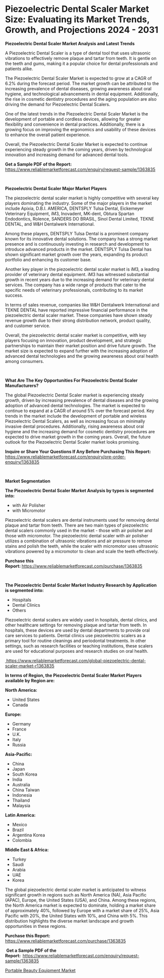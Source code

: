 <p><h1>Piezoelectric Dental Scaler Market Size: Evaluating its Market Trends, Growth, and Projections 2024 - 2031</h1></p><p><strong>Piezoelectric Dental Scaler Market Analysis and Latest Trends</strong></p>
<p><p>A Piezoelectric Dental Scaler is a type of dental tool that uses ultrasonic vibrations to effectively remove plaque and tartar from teeth. It is gentle on the teeth and gums, making it a popular choice for dental professionals and patients alike.</p><p>The Piezoelectric Dental Scaler Market is expected to grow at a CAGR of 6.2% during the forecast period. The market growth can be attributed to the increasing prevalence of dental diseases, growing awareness about oral hygiene, and technological advancements in dental equipment. Additionally, the rise in cosmetic dentistry procedures and the aging population are also driving the demand for Piezoelectric Dental Scalers.</p><p>One of the latest trends in the Piezoelectric Dental Scaler Market is the development of portable and cordless devices, allowing for greater flexibility and convenience in dental practices. Additionally, there is a growing focus on improving the ergonomics and usability of these devices to enhance the overall patient experience.</p><p>Overall, the Piezoelectric Dental Scaler Market is expected to continue experiencing steady growth in the coming years, driven by technological innovation and increasing demand for advanced dental tools.</p></p>
<p><strong>Get a Sample PDF of the Report:&nbsp;</strong> <a href="https://www.reliablemarketforecast.com/enquiry/request-sample/1363835">https://www.reliablemarketforecast.com/enquiry/request-sample/1363835</a></p>
<p>&nbsp;</p>
<p><strong>Piezoelectric Dental Scaler Major Market Players</strong></p>
<p><p>The piezoelectric dental scaler market is highly competitive with several key players dominating the industry. Some of the major players in the market include Apixia, D.B.I. AMERICA, DENTSPLY Tulsa Dental, Eickemeyer Veterinary Equipment, iM3, Inovadent, MK-dent, Obtura Spartan Endodontics, Rolence, SANDERS DO BRASIL, Sinol Dental Limited, TEKNE DENTAL, and W&H Dentalwerk International.</p><p>Among these players, DENTSPLY Tulsa Dental is a prominent company known for its innovative dental solutions. The company has a strong market presence and is continuously investing in research and development to introduce advanced products in the market. DENTSPLY Tulsa Dental has shown significant market growth over the years, expanding its product portfolio and enhancing its customer base.</p><p>Another key player in the piezoelectric dental scaler market is iM3, a leading provider of veterinary dental equipment. iM3 has witnessed substantial growth in recent years due to the increasing demand for veterinary dental services. The company has a wide range of products that cater to the specific needs of veterinary professionals, contributing to its market success.</p><p>In terms of sales revenue, companies like W&H Dentalwerk International and TEKNE DENTAL have reported impressive financial performance in the piezoelectric dental scaler market. These companies have shown steady revenue growth due to their strong distribution network, product quality, and customer service.</p><p>Overall, the piezoelectric dental scaler market is competitive, with key players focusing on innovation, product development, and strategic partnerships to maintain their market position and drive future growth. The market size is expected to expand further with the increasing adoption of advanced dental technologies and the growing awareness about oral health among consumers.</p></p>
<p>&nbsp;</p>
<p><strong>What Are The Key Opportunities For Piezoelectric Dental Scaler Manufacturers?</strong></p>
<p><p>The global Piezoelectric Dental Scaler market is experiencing steady growth, driven by increasing prevalence of dental diseases and the growing adoption of advanced dental technologies. The market is expected to continue to expand at a CAGR of around 5% over the forecast period. Key trends in the market include the development of portable and wireless Piezoelectric Dental Scalers, as well as increasing focus on minimally invasive dental procedures. Additionally, rising awareness about oral hygiene and the increasing demand for cosmetic dentistry procedures are expected to drive market growth in the coming years. Overall, the future outlook for the Piezoelectric Dental Scaler market looks promising.</p></p>
<p><strong>Inquire or Share Your Questions If Any Before Purchasing This Report:</strong> <a href="https://www.reliablemarketforecast.com/enquiry/pre-order-enquiry/1363835">https://www.reliablemarketforecast.com/enquiry/pre-order-enquiry/1363835</a></p>
<p>&nbsp;</p>
<p><strong>Market Segmentation</strong></p>
<p><strong>The Piezoelectric Dental Scaler Market Analysis by types is segmented into:</strong></p>
<p><ul><li>with Air Polisher</li><li>with Micromotor</li></ul></p>
<p><p>Piezoelectric dental scalers are dental instruments used for removing dental plaque and tartar from teeth. There are two main types of piezoelectric dental scalers commonly used in the market - those with air polisher and those with micromotor. The piezoelectric dental scaler with air polisher utilizes a combination of ultrasonic vibrations and air pressure to remove stains and polish the teeth, while the scaler with micromotor uses ultrasonic vibrations powered by a micromotor to clean and scale the teeth effectively.</p></p>
<p><strong>Purchase this Report:&nbsp;</strong><a href="https://www.reliablemarketforecast.com/purchase/1363835">https://www.reliablemarketforecast.com/purchase/1363835</a></p>
<p>&nbsp;</p>
<p><strong>The Piezoelectric Dental Scaler Market Industry Research by Application is segmented into:</strong></p>
<p><ul><li>Hospitals</li><li>Dental Clinics</li><li>Others</li></ul></p>
<p><p>Piezoelectric dental scalers are widely used in hospitals, dental clinics, and other healthcare settings for removing plaque and tartar from teeth. In hospitals, these devices are used by dental departments to provide oral care services to patients. Dental clinics use piezoelectric scalers as a primary tool for routine cleanings and periodontal treatments. In other settings, such as research facilities or teaching institutions, these scalers are used for educational purposes and research studies on oral health.</p></p>
<p><a href="https://www.reliablemarketforecast.com/global-piezoelectric-dental-scaler-market-r1363835">&nbsp;https://www.reliablemarketforecast.com/global-piezoelectric-dental-scaler-market-r1363835</a></p>
<p><strong>In terms of Region, the Piezoelectric Dental Scaler Market Players available by Region are:</strong></p>
<p>
    <p> <strong> North America: </strong>
        <ul>
            <li>United States</li>
            <li>Canada</li>
        </ul>
        </p> 
    <p> <strong> Europe: </strong>
        <ul>
            <li>Germany</li>
            <li>France</li>
            <li>U.K.</li>
            <li>Italy</li>
            <li>Russia</li>
        </ul>
        </p> 
    <p> <strong> Asia-Pacific: </strong>
        <ul>
            <li>China</li>
            <li>Japan</li>
            <li>South Korea</li>
            <li>India</li>
            <li>Australia</li>
            <li>China Taiwan</li>
            <li>Indonesia</li>
            <li>Thailand</li>
            <li>Malaysia</li>
        </ul>
        </p> 
    <p> <strong> Latin America: </strong>
        <ul>
            <li>Mexico</li>
            <li>Brazil</li>
            <li>Argentina Korea</li>
            <li>Colombia</li>
        </ul>
        </p> 
    <p> <strong> Middle East & Africa: </strong>
        <ul>
            <li>Turkey</li>
            <li>Saudi</li>
            <li>Arabia</li>
            <li>UAE</li>
            <li>Korea</li>
        </ul>
    </p>
    </p>
<p><p>The global piezoelectric dental scaler market is anticipated to witness significant growth in regions such as North America (NA), Asia Pacific (APAC), Europe, the United States (USA), and China. Among these regions, the North America market is expected to dominate, holding a market share of approximately 40%, followed by Europe with a market share of 25%, Asia Pacific with 20%, the United States with 10%, and China with 5%. This distribution highlights the diverse market landscape and growth opportunities in these regions.</p></p>
<p><strong>Purchase this Report: </strong><a href="https://www.reliablemarketforecast.com/purchase/1363835">https://www.reliablemarketforecast.com/purchase/1363835</a></p>
<p>&nbsp;<strong>Get a Sample PDF of the Report:&nbsp;&nbsp;</strong><a href="https://www.reliablemarketforecast.com/enquiry/request-sample/1363835">https://www.reliablemarketforecast.com/enquiry/request-sample/1363835</a></p>
<p><strong></strong></p>
<p><p><a href="https://github.com/gulaimolin/Market-Research-Report-List-6/blob/main/portable-beauty-equipment-market.md">Portable Beauty Equipment Market</a></p></p>